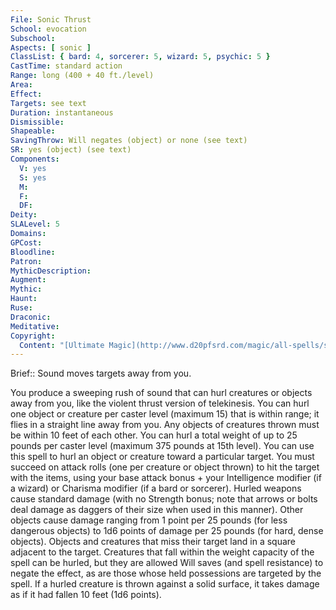 ```yaml
---
File: Sonic Thrust
School: evocation
Subschool: 
Aspects: [ sonic ]
ClassList: { bard: 4, sorcerer: 5, wizard: 5, psychic: 5 }
CastTime: standard action
Range: long (400 + 40 ft./level)
Area: 
Effect: 
Targets: see text
Duration: instantaneous
Dismissible: 
Shapeable: 
SavingThrow: Will negates (object) or none (see text)
SR: yes (object) (see text)
Components:
  V: yes
  S: yes
  M: 
  F: 
  DF: 
Deity: 
SLALevel: 5
Domains: 
GPCost: 
Bloodline: 
Patron: 
MythicDescription: 
Augment: 
Mythic: 
Haunt: 
Ruse: 
Draconic: 
Meditative: 
Copyright:
  Content: "[Ultimate Magic](http://www.d20pfsrd.com/magic/all-spells/s/sonic-thrust)"
---
```

Brief:: Sound moves targets away from you.

You produce a sweeping rush of sound that can hurl creatures or objects away from you, like the violent thrust version of telekinesis. You can hurl one object or creature per caster level (maximum 15) that is within range; it flies in a straight line away from you. Any objects of creatures thrown must be within 10 feet of each other. You can hurl a total weight of up to 25 pounds per caster level (maximum 375 pounds at 15th level).  You can use this spell to hurl an object or creature toward a particular target. You must succeed on attack rolls (one per creature or object thrown) to hit the target with the items, using your base attack bonus + your Intelligence modifier (if a wizard) or Charisma modifier (if a bard or sorcerer). Hurled weapons cause standard damage (with no Strength bonus; note that arrows or bolts deal damage as daggers of their size when used in this manner). Other objects cause damage ranging from 1 point per 25 pounds (for less dangerous objects) to 1d6 points of damage per 25 pounds (for hard, dense objects). Objects and creatures that miss their target land in a square adjacent to the target.  Creatures that fall within the weight capacity of the spell can be hurled, but they are allowed Will saves (and spell resistance) to negate the effect, as are those whose held possessions are targeted by the spell.  If a hurled creature is thrown against a solid surface, it takes damage as if it had fallen 10 feet (1d6 points).
